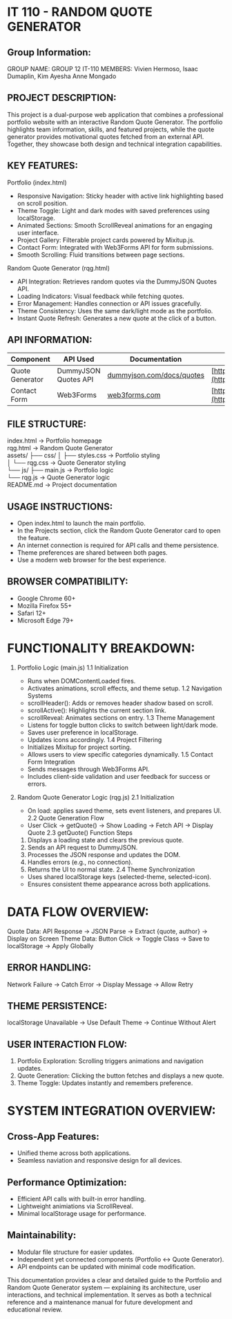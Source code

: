 IT 110 - RANDOM QUOTE GENERATOR
===================================

Group Information:
------------------
GROUP NAME: GROUP 12 IT-110
MEMBERS:
Vivien Hermoso, Isaac Dumaplin, Kim Ayesha Anne Mongado

PROJECT DESCRIPTION:
---------------------
This project is a dual-purpose web application that combines a professional portfolio website with an interactive Random Quote Generator. The portfolio highlights team information, skills, and featured projects, while the quote generator provides motivational quotes fetched from an external API. Together, they showcase both design and technical integration capabilities.

KEY FEATURES:
----------------------
Portfolio (index.html)
- Responsive Navigation: Sticky header with active link highlighting based on scroll position.
- Theme Toggle: Light and dark modes with saved preferences using localStorage.
- Animated Sections: Smooth ScrollReveal animations for an engaging user interface.
- Project Gallery: Filterable project cards powered by Mixitup.js.
- Contact Form: Integrated with Web3Forms API for form submissions.
- Smooth Scrolling: Fluid transitions between page sections.

Random Quote Generator (rqg.html)
- API Integration: Retrieves random quotes via the DummyJSON Quotes API.
- Loading Indicators: Visual feedback while fetching quotes.
- Error Management: Handles connection or API issues gracefully.
- Theme Consistency: Uses the same dark/light mode as the portfolio.
- Instant Quote Refresh: Generates a new quote at the click of a button.

API INFORMATION:
----------------
| Component       | API Used             | Documentation                                                  | Endpoint                                                                   |
| --------------- | -------------------- | -------------------------------------------------------------- | -------------------------------------------------------------------------- |
| Quote Generator | DummyJSON Quotes API | [dummyjson.com/docs/quotes](https://dummyjson.com/docs/quotes) | [https://dummyjson.com/quotes/random](https://dummyjson.com/quotes/random) |
| Contact Form    | Web3Forms            | [web3forms.com](https://web3forms.com/)                        | [https://api.web3forms.com/submit](https://api.web3forms.com/submit)       |


FILE STRUCTURE:
---------------
index.html                    → Portfolio homepage  
rqg.html                      → Random Quote Generator  
assets/
  ├── css/
  │   ├── styles.css          → Portfolio styling  
  │   └── rqg.css             → Quote Generator styling  
  └── js/
      ├── main.js             → Portfolio logic  
      └── rqg.js              → Quote Generator logic  
README.md                     → Project documentation  


USAGE INSTRUCTIONS:
-------------------
- Open index.html to launch the main portfolio.
- In the Projects section, click the Random Quote Generator card to open the feature.
- An internet connection is required for API calls and theme persistence.
- Theme preferences are shared between both pages.
- Use a modern web browser for the best experience.

BROWSER COMPATIBILITY:
----------------------
- Google Chrome 60+
- Mozilla Firefox 55+
- Safari 12+
- Microsoft Edge 79+


FUNCTIONALITY BREAKDOWN:
=========================
1. Portfolio Logic (main.js)
   1.1 Initialization
     - Runs when DOMContentLoaded fires.
     - Activates animations, scroll effects, and theme setup.
   1.2 Navigation Systems
     - scrollHeader(): Adds or removes header shadow based on scroll.
     - scrollActive(): Highlights the current section link.
     - scrollReveal: Animates sections on entry.
   1.3 Theme Management
     - Listens for toggle button clicks to switch between light/dark mode.
     - Saves user preference in localStorage.
     - Updates icons accordingly.
   1.4 Project Filtering
     - Initializes Mixitup for project sorting.
     - Allows users to view specific categories dynamically.
   1.5 Contact Form Integration
     - Sends messages through Web3Forms API.
     - Includes client-side validation and user feedback for success or errors.

2. Random Quote Generator Logic (rqg.js)
   2.1 Initialization
     - On load: applies saved theme, sets event listeners, and prepares UI.
   2.2 Quote Generation Flow
     - User Click → getQuote() → Show Loading → Fetch API → Display Quote
   2.3 getQuote() Function Steps
     1. Displays a loading state and clears the previous quote.
     2. Sends an API request to DummyJSON.
     3. Processes the JSON response and updates the DOM.
     4. Handles errors (e.g., no connection).
     5. Returns the UI to normal state.
   2.4 Theme Synchronization
     - Uses shared localStorage keys (selected-theme, selected-icon).
     - Ensures consistent theme appearance across both applications.


DATA FLOW OVERVIEW:
===================
Quote Data:
API Response → JSON Parse → Extract {quote, author} → Display on Screen
Theme Data:
Button Click → Toggle Class → Save to localStorage → Apply Globally

ERROR HANDLING:
----------------
Network Failure → Catch Error → Display Message → Allow Retry

THEME PERSISTENCE:
-------------------
localStorage Unavailable → Use Default Theme → Continue Without Alert

USER INTERACTION FLOW:
----------------------
1. Portfolio Exploration: Scrolling triggers animations and navigation updates.
2. Quote Generation: Clicking the button fetches and displays a new quote.
3. Theme Toggle: Updates instantly and remembers preference.

SYSTEM INTEGRATION OVERVIEW:
============================
Cross-App Features:
-------------------
- Unified theme across both applications.
- Seamless naviation and responsive design for all devices.
  
Performance Optimization:
-------------------------
- Efficient API calls with built-in error handling.
- Lightweight animiations via ScrollReveal.
- Minimal localStorage usage for performance.
  
Maintainability:
----------------
- Modular file structure for easier updates.
- Independent yet connected components (Portfolio ↔ Quote Generator).
- API endpoints can be updated with minimal code modification.


This documentation provides a clear and detailed guide to the Portfolio and Random Quote Generator system — explaining its architecture, user interactions, and technical implementation. It serves as both a technical reference and a maintenance manual for future development and educational review.
